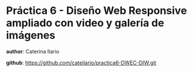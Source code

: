# Práctica 6 - Diseño Web Responsive ampliado con video y galería de imágenes

**author**: Caterina Ilario

**github**: https://github.com/cateilario/practica6-DWEC-DIW.git
